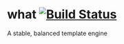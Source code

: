 # what [![Build Status](https://travis-ci.org/civictechro/what.svg?branch=master)](https://travis-ci.org/civictechro/what)
A stable, balanced template engine
